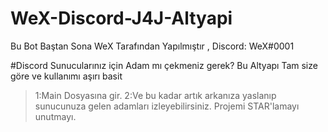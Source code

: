 # WeX-Discord-J4J-Altyapi
Bu Bot Baştan Sona WeX Tarafından Yapılmıştır , Discord: WeX#0001

#Discord Sunucularınız için Adam mı çekmeniz gerek? Bu Altyapı Tam size göre ve kullanımı aşırı basit

>1:Main Dosyasına gir.
>2:Ve bu kadar artık arkanıza yaslanıp sunucunuza gelen adamları izleyebilirsiniz.
>Projemi STAR'lamayı unutmayı.
